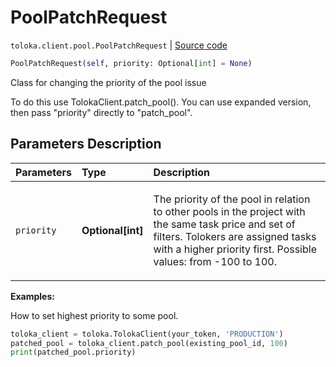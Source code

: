 # PoolPatchRequest
`toloka.client.pool.PoolPatchRequest` | [Source code](https://github.com/Toloka/toloka-kit/blob/v1.1.0.post1/src/client/pool/__init__.py#L283)

```python
PoolPatchRequest(self, priority: Optional[int] = None)
```

Class for changing the priority of the pool issue


To do this use TolokaClient.patch_pool(). You can use expanded version, then pass "priority" directly to "patch_pool".

## Parameters Description

| Parameters | Type | Description |
| :----------| :----| :-----------|
`priority`|**Optional\[int\]**|<p>The priority of the pool in relation to other pools in the project with the same task price and set of filters. Tolokers are assigned tasks with a higher priority first. Possible values: from -100 to 100.</p>

**Examples:**

How to set highest priority to some pool.

```python
toloka_client = toloka.TolokaClient(your_token, 'PRODUCTION')
patched_pool = toloka_client.patch_pool(existing_pool_id, 100)
print(patched_pool.priority)
```
